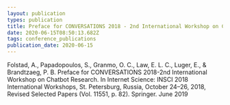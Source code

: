 ```yaml
---
layout: publication
types: publication
title: Preface for CONVERSATIONS 2018 - 2nd International Workshop on Chatbot Research
date: 2020-06-15T08:50:13.682Z
tags: conference_publications
publication_date: 2020-06-15
---
```

Folstad, A., Papadopoulos, S., Granmo, O. C., Law, E. L. C., Luger, E., & Brandtzaeg, P. B. Preface for CONVERSATIONS 2018-2nd International Workshop on Chatbot Research. In Internet Science: INSCI 2018 International Workshops, St. Petersburg, Russia, October 24–26, 2018, Revised Selected Papers (Vol. 11551, p. 82). Springer. June 2019 